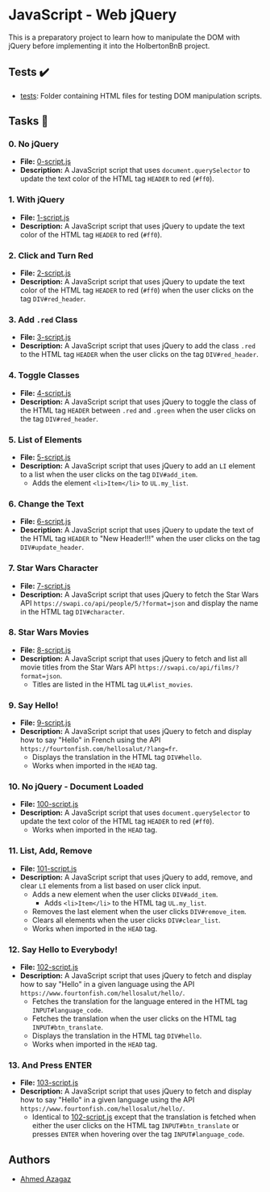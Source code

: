 # JavaScript - Web jQuery

This is a preparatory project to learn how to manipulate the DOM with jQuery before implementing it into the HolbertonBnB project.

## Tests :heavy_check_mark:

* [tests](./tests): Folder containing HTML files for testing DOM manipulation scripts.

## Tasks :page_with_curl:

### 0. No jQuery
- **File:** [0-script.js](./0-script.js)
- **Description:** A JavaScript script that uses `document.querySelector` to update the text color of the HTML tag `HEADER` to red (`#ff0`).

### 1. With jQuery
- **File:** [1-script.js](./1-script.js)
- **Description:** A JavaScript script that uses jQuery to update the text color of the HTML tag `HEADER` to red (`#ff0`).

### 2. Click and Turn Red
- **File:** [2-script.js](./2-script.js)
- **Description:** A JavaScript script that uses jQuery to update the text color of the HTML tag `HEADER` to red (`#ff0`) when the user clicks on the tag `DIV#red_header`.

### 3. Add `.red` Class
- **File:** [3-script.js](./3-script.js)
- **Description:** A JavaScript script that uses jQuery to add the class `.red` to the HTML tag `HEADER` when the user clicks on the tag `DIV#red_header`.

### 4. Toggle Classes
- **File:** [4-script.js](./4-script.js)
- **Description:** A JavaScript script that uses jQuery to toggle the class of the HTML tag `HEADER` between `.red` and `.green` when the user clicks on the tag `DIV#red_header`.

### 5. List of Elements
- **File:** [5-script.js](./5-script.js)
- **Description:** A JavaScript script that uses jQuery to add an `LI` element to a list when the user clicks on the tag `DIV#add_item`.
  - Adds the element `<li>Item</li>` to `UL.my_list`.

### 6. Change the Text
- **File:** [6-script.js](./6-script.js)
- **Description:** A JavaScript script that uses jQuery to update the text of the HTML tag `HEADER` to "New Header!!!" when the user clicks on the tag `DIV#update_header`.

### 7. Star Wars Character
- **File:** [7-script.js](./7-script.js)
- **Description:** A JavaScript script that uses jQuery to fetch the Star Wars API `https://swapi.co/api/people/5/?format=json` and display the name in the HTML tag `DIV#character`.

### 8. Star Wars Movies
- **File:** [8-script.js](./8-script.js)
- **Description:** A JavaScript script that uses jQuery to fetch and list all movie titles from the Star Wars API `https://swapi.co/api/films/?format=json`.
  - Titles are listed in the HTML tag `UL#list_movies`.

### 9. Say Hello!
- **File:** [9-script.js](./9-script.js)
- **Description:** A JavaScript script that uses jQuery to fetch and display how to say "Hello" in French using the API `https://fourtonfish.com/hellosalut/?lang=fr`.
  - Displays the translation in the HTML tag `DIV#hello`.
  - Works when imported in the `HEAD` tag.

### 10. No jQuery - Document Loaded
- **File:** [100-script.js](./100-script.js)
- **Description:** A JavaScript script that uses `document.querySelector` to update the text color of the HTML tag `HEADER` to red (`#ff0`).
  - Works when imported in the `HEAD` tag.

### 11. List, Add, Remove
- **File:** [101-script.js](./101-script.js)
- **Description:** A JavaScript script that uses jQuery to add, remove, and clear `LI` elements from a list based on user click input.
  - Adds a new element when the user clicks `DIV#add_item`.
    - Adds `<li>Item</li>` to the HTML tag `UL.my_list`.
  - Removes the last element when the user clicks `DIV#remove_item`.
  - Clears all elements when the user clicks `DIV#clear_list`.
  - Works when imported in the `HEAD` tag.

### 12. Say Hello to Everybody!
- **File:** [102-script.js](./102-script.js)
- **Description:** A JavaScript script that uses jQuery to fetch and display how to say "Hello" in a given language using the API `https://www.fourtonfish.com/hellosalut/hello/`.
  - Fetches the translation for the language entered in the HTML tag `INPUT#language_code`.
  - Fetches the translation when the user clicks on the HTML tag `INPUT#btn_translate`.
  - Displays the translation in the HTML tag `DIV#hello`.
  - Works when imported in the `HEAD` tag.

### 13. And Press ENTER
- **File:** [103-script.js](./103-script.js)
- **Description:** A JavaScript script that uses jQuery to fetch and display how to say "Hello" in a given language using the API `https://www.fourtonfish.com/hellosalut/hello/`.
  - Identical to [102-script.js](./102-script.js) except that the translation is fetched when either the user clicks on the HTML tag `INPUT#btn_translate` or presses `ENTER` when hovering over the tag `INPUT#language_code`.

## Authors

- [Ahmed Azagaz](https://www.linkedin.com/in/ahmed-azagaz-0678b7281/)
